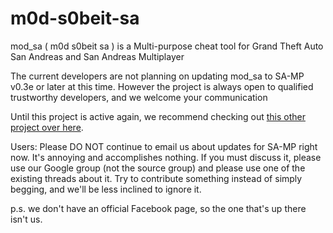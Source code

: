 # m0d-s0beit-sa

mod_sa ( m0d s0beit sa ) is a Multi-purpose cheat tool for Grand Theft Auto San Andreas and San Andreas Multiplayer

The current developers are not planning on updating mod_sa to SA-MP v0.3e or later at this time. However the project is always open to qualified trustworthy developers, and we welcome your communication

Until this project is active again, we recommend checking out [this other project over here](https://github.com/BlastHackNet/mod_s0beit_sa/).

Users: Please DO NOT continue to email us about updates for SA-MP right now. It's annoying and accomplishes nothing. If you must discuss it, please use our Google group (not the source group) and please use one of the existing threads about it. Try to contribute something instead of simply begging, and we'll be less inclined to ignore it.

p.s. we don't have an official Facebook page, so the one that's up there isn't us. 
